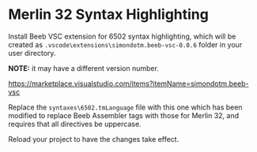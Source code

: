 # Merlin 32 Syntax Highlighting

Install Beeb VSC extension for 6502 syntax highlighting, which will be created as ```.vscode\extensions\simondotm.beeb-vsc-0.0.6``` folder in your user directory.

**NOTE:** it may have a different version number.

https://marketplace.visualstudio.com/items?itemName=simondotm.beeb-vsc

Replace the ```syntaxes\6502.tmLanguage``` file with this one which has been modified to replace Beeb Assembler tags with those for Merlin 32, and requires that all directives be uppercase.

Reload your project to have the changes take effect.
